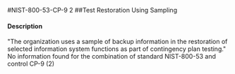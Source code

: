 #NIST-800-53-CP-9 2
##Test Restoration Using Sampling
#### Description
"The organization uses a sample of backup information in the restoration of selected information system functions as part of contingency plan testing."
No information found for the combination of standard NIST-800-53 and control CP-9 (2)
